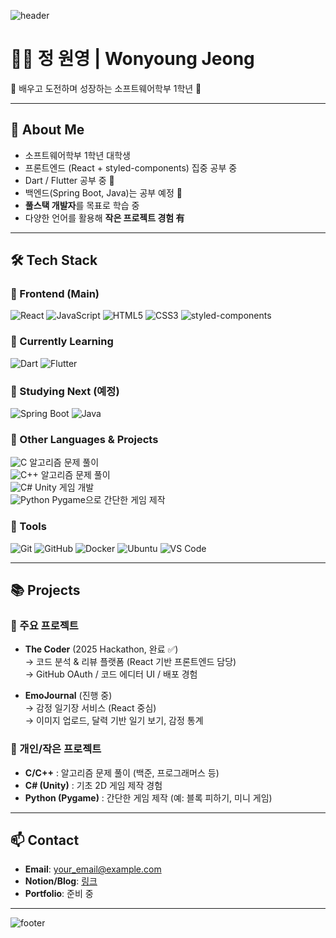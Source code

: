 <!-- 헤더 배너 -->
![header](https://capsule-render.vercel.app/api?type=waving&color=0:6EE7B7,100:3B82F6&height=200&section=header&text=Hi,%20I'm%20Wonyoung!%20&fontSize=40&fontColor=ffffff)

# 👨‍💻 정 원영 | Wonyoung Jeong

🌱 배우고 도전하며 성장하는 소프트웨어학부 1학년 🌱  

---

## 🌱 About Me
- 소프트웨어학부 1학년 대학생
- 프론트엔드 (React + styled-components) 집중 공부 중
- Dart / Flutter 공부 중 📱
- 백엔드(Spring Boot, Java)는 공부 예정 🚀
- **풀스택 개발자**를 목표로 학습 중
- 다양한 언어를 활용해 **작은 프로젝트 경험 有**

---

## 🛠 Tech Stack

### 🔹 Frontend (Main)
![React](https://img.shields.io/badge/React-20232A?logo=react&logoColor=61DAFB)
![JavaScript](https://img.shields.io/badge/JavaScript-F7DF1E?logo=javascript&logoColor=000)
![HTML5](https://img.shields.io/badge/HTML5-E34F26?logo=html5&logoColor=fff)
![CSS3](https://img.shields.io/badge/CSS3-1572B6?logo=css3&logoColor=fff)
![styled-components](https://img.shields.io/badge/styled--components-DB7093?logo=styled-components&logoColor=fff)

### 🔹 Currently Learning
![Dart](https://img.shields.io/badge/Dart-0175C2?logo=dart&logoColor=fff)
![Flutter](https://img.shields.io/badge/Flutter-02569B?logo=flutter&logoColor=fff)

### 🔹 Studying Next (예정)
![Spring Boot](https://img.shields.io/badge/Spring%20Boot-6DB33F?logo=springboot&logoColor=fff)
![Java](https://img.shields.io/badge/Java-007396?logo=java&logoColor=fff)

### 🔹 Other Languages & Projects
![C](https://img.shields.io/badge/C-A8B9CC?logo=c&logoColor=fff) 알고리즘 문제 풀이  
![C++](https://img.shields.io/badge/C++-00599C?logo=cplusplus&logoColor=fff) 알고리즘 문제 풀이  
![C#](https://img.shields.io/badge/C%23-239120?logo=c-sharp&logoColor=fff) Unity 게임 개발  
![Python](https://img.shields.io/badge/Python-3776AB?logo=python&logoColor=fff) Pygame으로 간단한 게임 제작  

### 🔹 Tools
![Git](https://img.shields.io/badge/Git-F05032?logo=git&logoColor=fff)
![GitHub](https://img.shields.io/badge/GitHub-181717?logo=github&logoColor=fff)
![Docker](https://img.shields.io/badge/Docker-2496ED?logo=docker&logoColor=fff)
![Ubuntu](https://img.shields.io/badge/Ubuntu-E95420?logo=ubuntu&logoColor=fff)
![VS Code](https://img.shields.io/badge/VS%20Code-007ACC?logo=visualstudiocode&logoColor=fff)

---

## 📚 Projects

### 🎯 주요 프로젝트
- **The Coder** (2025 Hackathon, 완료 ✅)  
  → 코드 분석 & 리뷰 플랫폼 (React 기반 프론트엔드 담당)  
  → GitHub OAuth / 코드 에디터 UI / 배포 경험  

- **EmoJournal** (진행 중)  
  → 감정 일기장 서비스 (React 중심)  
  → 이미지 업로드, 달력 기반 일기 보기, 감정 통계  

### 🧩 개인/작은 프로젝트
- **C/C++** : 알고리즘 문제 풀이 (백준, 프로그래머스 등)  
- **C# (Unity)** : 기초 2D 게임 제작 경험  
- **Python (Pygame)** : 간단한 게임 제작 (예: 블록 피하기, 미니 게임)  

---

## 📫 Contact
- **Email**: your_email@example.com  
- **Notion/Blog**: [링크](https://...)  
- **Portfolio**: 준비 중  

---

<!-- 푸터 배너 -->
![footer](https://capsule-render.vercel.app/api?type=waving&color=0:3B82F6,100:6EE7B7&height=150&section=footer)
